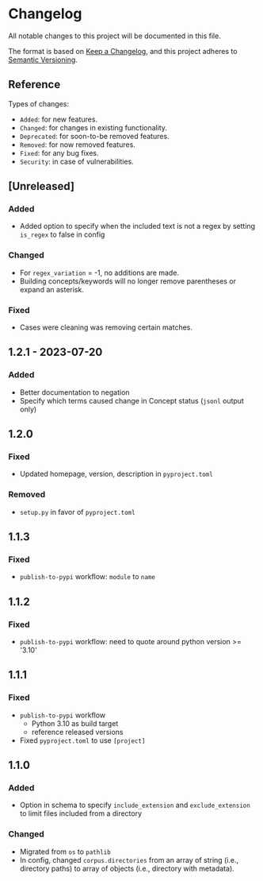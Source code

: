 # Changelog
All notable changes to this project will be documented in this file.

The format is based on [Keep a Changelog](https://keepachangelog.com/en/1.0.0/),
and this project adheres to [Semantic Versioning](https://semver.org/spec/v2.0.0.html).

## Reference

Types of changes:

* `Added`: for new features.
* `Changed`: for changes in existing functionality.
* `Deprecated`: for soon-to-be removed features.
* `Removed`: for now removed features.
* `Fixed`: for any bug fixes.
* `Security`: in case of vulnerabilities.

## [Unreleased]

### Added

* Added option to specify when the included text is not a regex by setting `is_regex` to false in config

### Changed

* For `regex_variation` = -1, no additions are made.
* Building concepts/keywords will no longer remove parentheses or expand an asterisk.

### Fixed

* Cases were cleaning was removing certain matches.


## 1.2.1 - 2023-07-20

### Added

* Better documentation to negation
* Specify which terms caused change in Concept status (`jsonl` output only)

## 1.2.0

### Fixed

* Updated homepage, version, description in `pyproject.toml`

### Removed

* `setup.py` in favor of `pyproject.toml`

## 1.1.3

### Fixed

* `publish-to-pypi` workflow: `module` to `name`

## 1.1.2

### Fixed

* `publish-to-pypi` workflow: need to quote around python version >= '3.10'

## 1.1.1

### Fixed

* `publish-to-pypi` workflow
  * Python 3.10 as build target
  * reference released versions
* Fixed `pyproject.toml` to use `[project]`

## 1.1.0

### Added

* Option in schema to specify `include_extension` and `exclude_extension` to limit files included from a directory

### Changed

* Migrated from `os` to `pathlib`
* In config, changed `corpus.directories` from an array of string (i.e., directory paths) to array of objects (i.e., directory with metadata).
